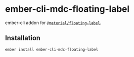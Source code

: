ember-cli-mdc-floating-label
======================

ember-cli addon for [`@material/floating-label`](https://github.com/material-components/material-components-web/tree/master/packages/mdc-floating-label).

Installation
------------

    ember install ember-cli-mdc-floating-label

